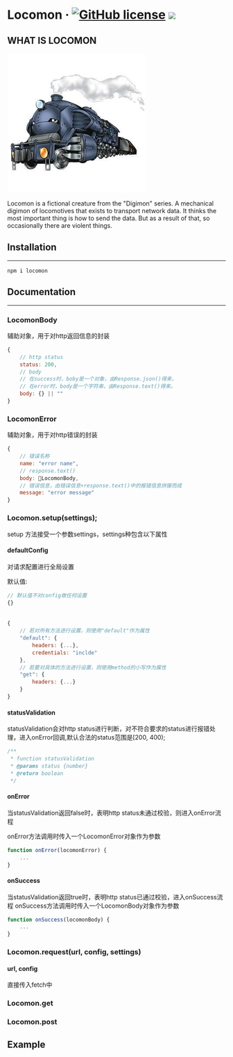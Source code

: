 # Locomon &middot; [![GitHub license](https://img.shields.io/badge/license-MIT-blue.svg)](https://github.com/heptagonnnn/locomon/blob/master/LICENSE) [![](https://img.shields.io/npm/v/locomon.svg)](https://www.npmjs.com/package/locomon)


## WHAT IS LOCOMON
![avatar](./locomon.jpg)



Locomon is a fictional creature from the "Digimon" series. A mechanical digimon of locomotives that exists to transport network data. It thinks the most important thing is how to send the data. But as a result of that, so occasionally there are violent things.






## Installation
---
```shell
npm i locomon
```


## Documentation
---


### LocomonBody
辅助对象，用于对http返回信息的封装
```javascript
{
    // http status
    status: 200,
    // body
    // 在success时，boby是一个对象，由Response.json()得来，
    // 在error时，body是一个字符串，由Response.text()得来。
    body: {} || ""
}
```
### LocomonError

辅助对象，用于对http错误的封装
```javascript
{
    // 错误名称
    name: "error name",
    // response.text()
    body: LocomonBody,
    // 错误信息，由错误信息+response.text()中的报错信息拼接而成
    message: "error message"
}
```



### Locomon.setup(settings);

setup 方法接受一个参数settings，settings种包含以下属性


#### defaultConfig


对请求配置进行全局设置

默认值:
```javascript
// 默认值不对config做任何设置
{}
```

```javascript

{
    // 若对所有方法进行设置，则使用"default"作为属性
    "default": {
        headers: {...},
        credentials: "inclde"
    },
    // 若要对具体的方法进行设置，则使用method的小写作为属性
    "get": {
        headers: {...}
    }
}
```

#### statusValidation

statusValidation会对http status进行判断，对不符合要求的status进行报错处理，进入onError回调,默认合法的status范围是[200, 400);

```javascript
/**
 * function statusValidation
 * @params status {number}
 * @return boolean
 */
```
#### onError
当statusValidation返回false时，表明http status未通过校验，则进入onError流程

onError方法调用时传入一个LocomonError对象作为参数

```javascript
function onError(locomonError) {
    ...
}
```

#### onSuccess
当statusValidation返回true时，表明http status已通过校验，进入onSuccess流程
onSuccess方法调用时传入一个LocomonBody对象作为参数
```javascript
function onSuccess(locomonBody) {
    ...
}
```

### Locomon.request(url, config, settings)

#### url, config
直接传入fetch中

### Locomon.get

### Locomon.post





## Example









